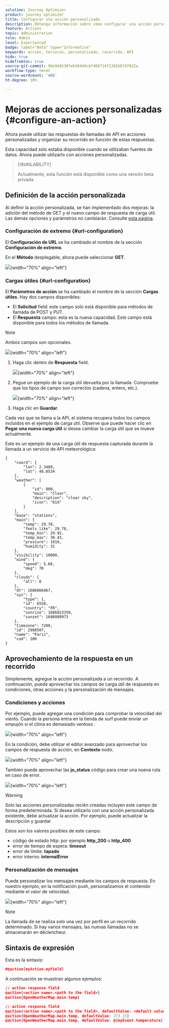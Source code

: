 ```yaml
---
solution: Journey Optimizer
product: journey optimizer
title: Configurar una acción personalizada
description: Obtenga información sobre cómo configurar una acción personalizada
feature: Actions
topic: Administration
role: Admin
level: Experienced
badge: label="Beta" type="Informative"
keywords: acción, terceros, personalizado, recorrido, API
hide: true
hidefromtoc: true
source-git-commit: 98e9d4530feb584ddcbf460714f1302b87d7822a
workflow-type: tm+mt
source-wordcount: '466'
ht-degree: 10%

---
```


# Mejoras de acciones personalizadas {#configure-an-action}

Ahora puede utilizar las respuestas de llamadas de API en acciones personalizadas y organizar su recorrido en función de estas respuestas.

Esta capacidad solo estaba disponible cuando se utilizaban fuentes de datos. Ahora puede utilizarlo con acciones personalizadas.

> [!AVAILABILITY]
>
> Actualmente, esta función está disponible como una versión beta privada.

## Definición de la acción personalizada

Al definir la acción personalizada, se han implementado dos mejoras: la adición del método de GET y el nuevo campo de respuesta de carga útil. Las demás opciones y parámetros no cambiarán. Consulte [esta página](../action/about-custom-action-configuration.md).

### Configuración de extremo {#url-configuration}

El **Configuración de URL** se ha cambiado el nombre de la sección **Configuración de extremo**.

En el **Método** desplegable, ahora puede seleccionar **GET**.

![](assets/action-response1.png){width="70%" align="left"}

### Cargas útiles {#url-configuration}

El **Parámetros de acción** se ha cambiado el nombre de la sección **Cargas útiles**. Hay dos campos disponibles:

* El **Solicitud** field: este campo solo está disponible para métodos de llamada de POST y PUT.
* El **Respuesta** campo: esta es la nueva capacidad. Este campo está disponible para todos los métodos de llamada.

> [!NOTE]
> 
> Ambos campos son opcionales.

![](assets/action-response2.png){width="70%" align="left"}

1. Haga clic dentro de **Respuesta** field.

   ![](assets/action-response3.png){width="70%" align="left"}

1. Pegue un ejemplo de la carga útil devuelta por la llamada. Compruebe que los tipos de campo son correctos (cadena, entero, etc.).

   ![](assets/action-response4.png){width="70%" align="left"}

1. Haga clic en **Guardar**.

Cada vez que se llama a la API, el sistema recupera todos los campos incluidos en el ejemplo de carga útil. Observe que puede hacer clic en **Pegar una nueva carga útil** si desea cambiar la carga útil que se mueve actualmente.

Este es un ejemplo de una carga útil de respuesta capturada durante la llamada a un servicio de API meteorológica:

```
{
    "coord": {
        "lon": 2.3488,
        "lat": 48.8534
    },
    "weather": [
        {
            "id": 800,
            "main": "Clear",
            "description": "clear sky",
            "icon": "01d"
        }
    ],
    "base": "stations",
    "main": {
        "temp": 29.78,
        "feels_like": 29.78,
        "temp_min": 29.92,
        "temp_max": 30.43,
        "pressure": 1016,
        "humidity": 31
    },
    "visibility": 10000,
    "wind": {
        "speed": 5.66,
        "deg": 70
    },
    "clouds": {
        "all": 0
    },
    "dt": 1686066467,
    "sys": {
        "type": 1,
        "id": 6550,
        "country": "FR",
        "sunrise": 1686023350,
        "sunset": 1686080973
    },
    "timezone": 7200,
    "id": 2988507,
    "name": "Paris",
    "cod": 200
}
```

## Aprovechamiento de la respuesta en un recorrido

Simplemente, agregue la acción personalizada a un recorrido. A continuación, puede aprovechar los campos de carga útil de respuesta en condiciones, otras acciones y la personalización de mensajes.

### Condiciones y acciones

Por ejemplo, puede agregar una condición para comprobar la velocidad del viento. Cuando la persona entra en la tienda de surf puede enviar un empujón si el clima es demasiado ventoso .

![](assets/action-response5.png){width="70%" align="left"}

En la condición, debe utilizar el editor avanzado para aprovechar los campos de respuesta de acción, en **Contexto** nodo.

![](assets/action-response6.png){width="70%" align="left"}

También puede aprovechar las **jo_status** código para crear una nueva ruta en caso de error.

![](assets/action-response7.png){width="70%" align="left"}

> [!WARNING]
>
> Solo las acciones personalizadas recién creadas incluyen este campo de forma predeterminada. Si desea utilizarlo con una acción personalizada existente, debe actualizar la acción. Por ejemplo, puede actualizar la descripción y guardar.

Estos son los valores posibles de este campo:

* código de estado http: por ejemplo **http_200** o **http_400**
* error de tiempo de espera: **timeout**
* error de límite: **tapado**
* error interno: **internalError**

### Personalización de mensajes

Puede personalizar los mensajes mediante los campos de respuesta. En nuestro ejemplo, en la notificación push, personalizamos el contenido mediante el valor de velocidad.

![](assets/action-response8.png){width="70%" align="left"}

> [!NOTE]
>
> La llamada de se realiza solo una vez por perfil en un recorrido determinado. Si hay varios mensajes, las nuevas llamadas no se almacenarán en déclencheur.

## Sintaxis de expresión

Esta es la sintaxis:

```json
#@action{myAction.myField} 
```

A continuación se muestran algunos ejemplos:

```json
// action response field
@action{<action name>.<path to the field>}
@action{OpenWeatherMap.main.temp}
```

```json
// action response field
@action{<action name>.<path to the field>, defaultValue: <default value expression>}
@action{OpenWeatherMap.main.temp, defaultValue: 273.15}
@action{OpenWeatherMap.main.temp, defaultValue: @{myEvent.temperature}} 
```


